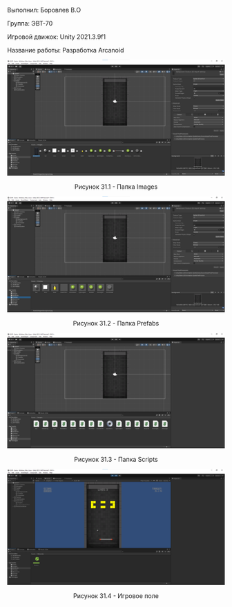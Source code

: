 <p align="left">
  Выполнил: Боровлев В.О
  </p>
<p align="left"> Группа: ЭВТ-70
  </p>
<p align="left"> Игровой движок: Unity 2021.3.9f1
  </p>
<p align="left"> Название работы: Разработка Arcanoid
  </p>

  
<p align="center">
  <img src="1.png"/>
</p>


<p align="center">
Рисунок 31.1 - Папка Images
</p>


<p align="center">
  <img src="2.png"/>
</p>


<p align="center">
Рисунок 31.2 - Папка Prefabs
</p>


<p align="center">
  <img src="3.png"/>
</p>


<p align="center">
Рисунок 31.3 - Папка Scripts
</p>


<p align="center">
  <img src="4.png"/>
</p>


<p align="center">
Рисунок 31.4 - Игровое поле
</p>
